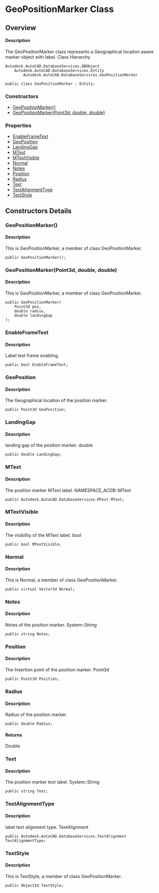 # GeoPositionMarker Class

## Overview

#### Description
The GeoPositionMarker class represents a Geographical location aware marker object with label.
Class Hierarchy
```text
Autodesk.AutoCAD.DatabaseServices.DBObject
    Autodesk.AutoCAD.DatabaseServices.Entity
        Autodesk.AutoCAD.DatabaseServices.GeoPositionMarker
```

```text
public class GeoPositionMarker : Entity;
```

### Constructors

- [GeoPositionMarker()](#geopositionmarker())
- [GeoPositionMarker(Point3d, double, double)](#geopositionmarker(point3d,-double,-double))

### Properties

- [EnableFrameText](#enableframetext)
- [GeoPosition](#geoposition)
- [LandingGap](#landinggap)
- [MText](#mtext)
- [MTextVisible](#mtextvisible)
- [Normal](#normal)
- [Notes](#notes)
- [Position](#position)
- [Radius](#radius)
- [Text](#text)
- [TextAlignmentType](#textalignmenttype)
- [TextStyle](#textstyle)


## Constructors Details

### GeoPositionMarker()

#### Description
This is GeoPositionMarker, a member of class GeoPositionMarker.
```text
public GeoPositionMarker();
```

### GeoPositionMarker(Point3d, double, double)

#### Description
This is GeoPositionMarker, a member of class GeoPositionMarker.
```text
public GeoPositionMarker(
    Point3d pos, 
    double radius, 
    double landingGap
);
```

### EnableFrameText

#### Description
Label text frame enabling.
```text
public bool EnableFrameText;
```

### GeoPosition

#### Description
The Geographical location of the position marker. 
```text
public Point3d GeoPosition;
```

### LandingGap

#### Description
landing gap of the position marker. 
double
```text
public double LandingGap;
```

### MText

#### Description
The position marker MText label. 
NAMESPACE_ACDB::MText
```text
public Autodesk.AutoCAD.DatabaseServices.MText MText;
```

### MTextVisible

#### Description
The visibility of the MText label. 
bool
```text
public bool MTextVisible;
```

### Normal

#### Description
This is Normal, a member of class GeoPositionMarker.
```text
public virtual Vector3d Normal;
```

### Notes

#### Description
Notes of the position marker. 
System::String
```text
public string Notes;
```

### Position

#### Description
The Insertion point of the position marker. 
Point3d
```text
public Point3d Position;
```

### Radius

#### Description
Radius of the position marker.
```text
public double Radius;
```

#### Returns
Double
### Text

#### Description
The position marker text label. 
System::String
```text
public string Text;
```

### TextAlignmentType

#### Description
label text alignment type. 
TextAlignment
```text
public Autodesk.AutoCAD.DatabaseServices.TextAlignment TextAlignmentType;
```

### TextStyle

#### Description
This is TextStyle, a member of class GeoPositionMarker.
```text
public ObjectId TextStyle;
```
